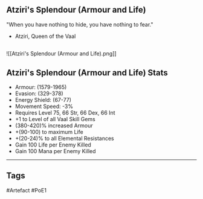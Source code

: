 ## Atziri's Splendour (Armour and Life)
"When you have nothing to hide,
you have nothing to fear."
- Atziri, Queen of the Vaal
##
![[Atziri's Splendour (Armour and Life).png]]
## Atziri's Splendour (Armour and Life) Stats
- Armour: (1579-1965)
- Evasion: (329-378)
- Energy Shield: (67-77)
- Movement Speed: -3%
- Requires Level 75, 66 Str, 66 Dex, 66 Int
- +1 to Level of all Vaal Skill Gems
- (380-420)% increased Armour
- +(90-100) to maximum Life
- +(20-24)% to all Elemental Resistances
- Gain 100 Life per Enemy Killed
- Gain 100 Mana per Enemy Killed


---
## Tags
#Artefact
#PoE1